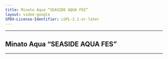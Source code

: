 ```yaml
---
title: Minato Aqua “SEASIDE AQUA FES”
layout: video-google
SPDX-License-Identifier: LGPL-2.1-or-later
---
```


---

## Minato Aqua “SEASIDE AQUA FES”

<div class="container">
  <video-js id="my-video" class="vjs-fluid vjs-layout-medium" controls preload="auto" poster="/assets/images/aquasea.jpg">
    <source src="https://xx58j-my.sharepoint.com/:v:/g/personal/peekaboo_xx58j_onmicrosoft_com/EcamNJTrcnRBu070RdGeF88B28wc-3UUWHyG7VbNRVKDOw?download=1" type="video/mp4"/>
  </video-js>
</div>

---
